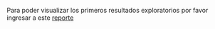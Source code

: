 Para poder visualizar los primeros resultados exploratorios por favor ingresar a este [reporte]([https://www.google.com](https://app.powerbi.com/view?r=eyJrIjoiODVjMTI5M2MtMjMyZi00YmI0LTg2ZmYtZmUxNWU2Nzk2ZmM0IiwidCI6ImRhZjc5OTBlLThhM2YtNDA5Yy05Yjc2LTJhNTQ3NTA5ODAwMCIsImMiOjR9))
